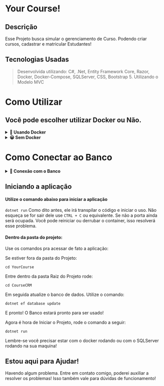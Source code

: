 # Your Course!

## Descrição
Esse Projeto busca simular o gerenciamento de Curso. Podendo criar  cursos, cadastrar e matricular Estudantes!

## Tecnologias Usadas

> Desenvolvida utilizando: C#, .Net, Entity Framework Core, Razor, Docker, Docker-Compose, SQLServer, CSS, Bootstrap 5. Utilizando o Modelo MVC

# Como Utilizar

## Você pode escolher utilizar Docker ou Não.

<details>
  <summary><strong>🐳 Usando Docker</strong></summary><br />
 
  > Rode o serviço `SQLServer`: entra na pasta com o comando: `cd YourCourse` e inicialize o Contêiner com o comando: `docker-compose up -d`.
  - Lembre-se de parar o `SQLServer` se estiver usando localmente na porta padrão (`1433`), a porta pode ser mudada, mas não é aconselhado que se faça. Isto é falado mais a baixo;

  <br />
  
  ### :warning: Atenção :warning:
  - É de suma importância que você *desabilite* a porta do SQLServer no seu computador antes de rodar a aplicação. Pois eles usaram a mesma porta. Claro que
  
  No Windows você pode fazer pelos *serviços*, parando o SQLServer por lá.
  
  ### :warning: **IMPORTANTE!** :warning:
  - Não mude as portas, isso pode fazer com que você não consiga conectar no banco!
</details>

<details>
  <summary><strong>😀 Sem Docker </strong></summary><br />
 Entre na pasta `Repository` e olhe o arquivo `CourseContext.cs`.
 o método *OnConfiguring* tem as configurações pra coneção com o banco.
 
 ![image](https://user-images.githubusercontent.com/93008789/201788589-efb8ec64-6d2d-424f-b6a6-9a044c61d2e5.png)

  <br />
</details>

# Como Conectar ao Banco

<details>
  <summary><strong>🎲 Conexão com o Banco</strong></summary><br />
 
Utilizando o Docker o banco já estará criado. Sem o docker você precisará ter o SQLServer instalado na sua maquina.
É recomendado o uso do Docker e da ferramenta Azure Data Studio

## :warning: **IMPORTANTE!**

### A senha do Banco é *Password12!*

Você deve ver se o seu banco tem essas crêdenciais

![image](https://user-images.githubusercontent.com/93008789/201788589-efb8ec64-6d2d-424f-b6a6-9a044c61d2e5.png)

#### Comando para subir o Banco

Você precisa ter o `dotnet ef`

Para instalar globalmente use

`dotnet tool install --global dotnet-ef`

Link da documentação da Microsoft: https://learn.microsoft.com/pt-br/ef/core/get-started/overview/install

```C#
# Usado o PowerShell

dotnet ef database update
```

# Usado o Sheel do Visual Studio
```PowerShell

Update-Database
```
</details>


## Iniciando a aplicação

#### Utilize o comando abaixo para iniciar a aplicação
`dotnet run`
Como dito antes, ele irá transpilar o código e iniciar o uso. Não esqueça se for sair dele use `CTRL + C` ou equivalente. Se não a porta ainda será ocupada.
Você pode reiniciar ou derrubar o container, isso resolverá esse problema.

#### Dentro da pasta do projeto:
Use os comandos pra acessar de fato a aplicação:

Se estiver fora da pasta do Projeto:

`cd YourCourse`

Entre dentro da pasta Raiz do Projeto rode:

`cd CourseCRM`

Em seguida atualize o banco de dados. Utilize o comando:

`dotnet ef database update`

E pronto! O Banco estará pronto para ser usado!

Agora é hora de Iniciar o Projeto, rode o comando a seguir:

`dotnet run`

Lembre-se você precisar estar com o docker rodando ou com o SQLServer rodando na sua maquina!


## Estou aqui para Ajudar!
Havendo algum problema. Entre em contato comigo, poderei auxiliar a resolver os problemas!
Isso também vale para dúvidas de funcionamento!
